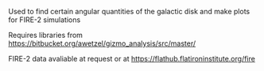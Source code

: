 Used to find certain angular quantities of the galactic disk and make plots for FIRE-2 simulations 

Requires libraries from https://bitbucket.org/awetzel/gizmo_analysis/src/master/


FIRE-2 data avaliable at request or at https://flathub.flatironinstitute.org/fire 
